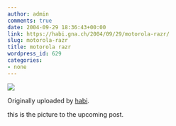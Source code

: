 ```yaml
---
author: admin
comments: true
date: 2004-09-29 18:36:43+00:00
link: https://habi.gna.ch/2004/09/29/motorola-razr/
slug: motorola-razr
title: motorola razr
wordpress_id: 629
categories:
- none
---
```



 [![](https://www.flickr.com/photos/626572_b75346fcda_m.jpg)](https://www.flickr.com/photos/habi/626572/)
   

  Originally uploaded by [habi](https://www.flickr.com/people/habi/).
 



this is the picture to the upcoming post.
  

